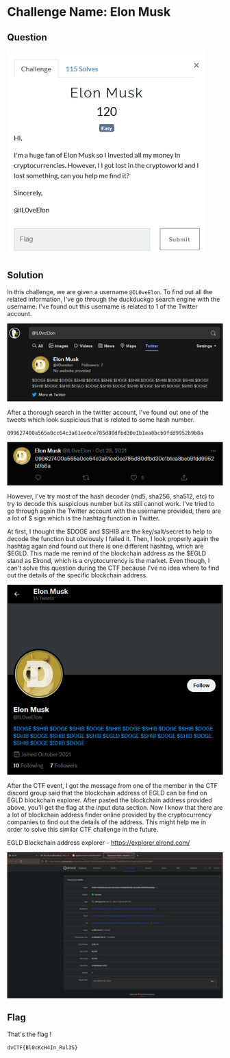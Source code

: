 # Challenge Name: Elon Musk
## Question
![quest](Question.png)



## Solution
In this challenge, we are given a username `@IL0veElon`. To find out all the related information, I've go through the duckduckgo search engine with the username. I've found out this username is related to 1 of the Twitter account. 

![img1](Username.png)

After a thorough search in the twitter account, I've found out one of the tweets which look suspicious that is related to some hash number. 
```
099627400a565a0cc64c3a61ee0ce785d80dfbd30e1b1ea8bcb9fdd9952b9b8a
```

![img2](Tweets.png)

However, I've try most of the hash decoder (md5, sha256, sha512, etc) to try to decode this suspicious number but its still cannot work. I've tried to go through again the Twitter account with the username provided, there are a lot of $ sign which is the hashtag function in Twitter. 

At first, I thought the $DOGE and $SHIB are the key/salt/secret to help to decode the function but obviously I failed it. Then, I look properly again the hashtag again and found out there is one different hashtag, which are $EGLD. This made me remind of the blockchain address as the $EGLD stand as Elrond, which is a cryptocurrency is the market. Even though, I can't solve this question during the CTF because I've no idea where to find out the details of the specific blockchain address. 

![img3](Twitter_acc.png)


After the CTF event, I got the message from one of the member in the CTF discord group said that the blockchain address of EGLD can be find on EGLD blockchain explorer. After pasted the blockchain address provided above, you'll get the flag at the input data section. Now I know that there are a lot of blockchain address finder online provided by the cryptocurrency companies to find out the details of the address. This might help me in order to solve this similar CTF challenge in the future. 

EGLD Blockchain address explorer - https://explorer.elrond.com/

![img4](EGLDBlockchain.png)

## Flag
That's the flag ! 
```
dvCTF{Bl0cKcH4In_Rul3S}
```